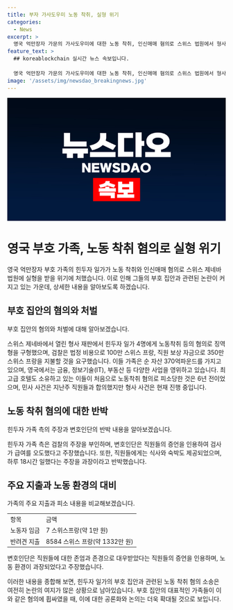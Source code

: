 ```yaml
---
title: 부자 가사도우미 노동 착취, 실형 위기
categories:
  - News
excerpt: >
  영국 억만장자 가문의 가사도우미에 대한 노동 착취, 인신매매 혐의로 스위스 법원에서 형사 재판이 열렸다. 힌두자 일가 4명은 각각 징역형을 선고 받았고, 벌금과 직원 보상금을 납부해야 한다. 힌두자 가족은 영국 최대 부호 집안으로 370억 파운드의 순 자산을 보유하며, 다양한 사업을 영위한다. 가사도우미는 하루 18시간 일하고, 이에 비해 받는 임금은 무시무시한 수준으로 검찰은 주장했다. 반면 가족은 이를 부인하며 직원들이 존엄하고 존경받았다고 주장했다.
feature_text: >
  ## koreablockchain 실시간 뉴스 속보입니다.

  영국 억만장자 가문의 가사도우미에 대한 노동 착취, 인신매매 혐의로 스위스 법원에서 형사 재판이 열렸다. 힌두자 일가 4명은 각각 징역형을 선고 받았고, 벌금과 직원 보상금을 납부해야 한다. 힌두자 가족은 영국 최대 부호 집안으로 370억 파운드의 순 자산을 보유하며, 다양한 사업을 영위한다. 가사도우미는 하루 18시간 일하고, 이에 비해 받는 임금은 무시무시한 수준으로 검찰은 주장했다. 반면 가족은 이를 부인하며 직원들이 존엄하고 존경받았다고 주장했다.
image: '/assets/img/newsdao_breakingnews.jpg'
---
```


<p><img src="/assets/img/newsdao_breakingnews.jpg" alt="koreablockchain 속보" /></p>

<h1>영국 부호 가족, 노동 착취 혐의로 실형 위기</h1>

<p>영국 억만장자 부호 가족의 힌두자 일가가 노동 착취와 인신매매 혐의로 스위스 제네바 법원에 실형을 받을 위기에 처했습니다. 이로 인해 그들의 부호 집안과 관련된 논란이 커지고 있는 가운데, 상세한 내용을 알아보도록 하겠습니다.</p>

<h2 data-ke-size="size26">부호 집안의 혐의와 처벌</h2>

<p>부호 집안의 혐의와 처벌에 대해 알아보겠습니다.</p>

<p data-ke-size="size16">스위스 제네바에서 열린 형사 재판에서 힌두자 일가 4명에게 노동착취 등의 혐의로 징역형을 구형했으며, 검찰은 법정 비용으로 100만 스위스 프랑, 직원 보상 자금으로 350만 스위스 프랑을 지불할 것을 요구했습니다. 이들 가족은 순 자산 370억파운드를 가지고 있으며, 영국에서는 금융, 정보기술(IT), 부동산 등 다양한 사업을 영위하고 있습니다. 최고급 호텔도 소유하고 있는 이들이 처음으로 노동착취 혐의로 피소당한 것은 6년 전이었으며, 민사 사건은 지난주 직원들과 합의했지만 형사 사건은 현재 진행 중입니다.</p>

<h2 data-ke-size="size26">노동 착취 혐의에 대한 반박</h2>

<p>힌두자 가족 측의 주장과 변호인단의 반박 내용을 알아보겠습니다.</p>

<p data-ke-size="size16">힌두자 가족 측은 검찰의 주장을 부인하며, 변호인단은 직원들의 증언을 인용하여 검사가 급여를 오도했다고 주장했습니다. 또한, 직원들에게는 식사와 숙박도 제공되었으며, 하루 18시간 일했다는 주장을 과장이라고 반박했습니다.</p>

<h2 data-ke-size="size26">주요 지출과 노동 환경의 대비</h2>

<p>가족의 주요 지출과 피소 내용을 비교해보겠습니다.</p>

<table>
   <tr>
      <td>항목</td>
      <td>금액</td>
   </tr>
   <tr>
      <td>노동자 임금</td>
      <td>7 스위스프랑(약 1만 원)</td>
   </tr>
   <tr>
      <td>반려견 지출</td>
      <td>8584 스위스 프랑(약 1332만 원)</td>
   </tr>
</table>

<p data-ke-size="size16">변호인단은 직원들에 대한 존엄과 존경으로 대우받았다는 직원들의 증언을 인용하며, 노동 환경이 과장되었다고 주장했습니다.</p>

<p>이러한 내용을 종합해 보면, 힌두자 일가의 부호 집안과 관련된 노동 착취 혐의 소송은 여전히 논란의 여지가 많은 상황으로 남아있습니다. 부호 집안의 대표적인 가족들이 이와 같은 혐의에 휩싸였을 때, 이에 대한 공론화와 논의는 더욱 확대될 것으로 보입니다.</p>

